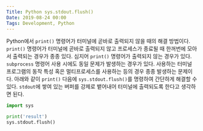 ```yaml
---
Title: Python sys.stdout.flush()
Date: 2019-08-24 00:00
Tags: Development, Python
---
```



Python에서 `print()` 명령어가 터미널에 곧바로 출력되지 않을 때의 해결 방법이다. `print()` 명령어가 터미널에 곧바로 출력되지 않고 프로세스가 종료될 때 한꺼번에 모아서 출력되는 경우가 종종 있다. 심지어 `print()` 명령어가 출력되지 않는 경우가 있다. `subprocess` 명령어 사용 시에도 동일 문제가 발생하는 경우가 있다. 사용하는 터미널 프로그램의 동작 특성 혹은 멀티프로세스를 사용하는 등의 경우 종종 발생하는 문제이다. 아래와 같이 `print()` 다음에 `sys.stdout.flush()`를 명령하여 간단하게 해결할 수 있다. `stdout`에 쌓여 있는 버퍼를 강제로 뱉어내어 터미널에 출력되도록 한다고 생각하면 된다.

```python
import sys

print('result')
sys.stdout.flush()
```
